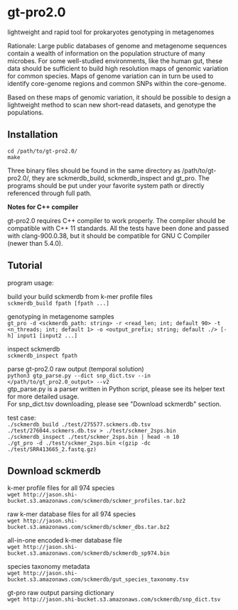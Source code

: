 # gt-pro2.0 

lightweight and rapid tool for prokaryotes genotyping in metagenomes

Rationale:
Large public databases of genome and metagenome sequences contain a wealth of information on the population structure of many microbes. For some well-studied environments, like the human gut, these data should be sufficient to build high resolution maps of genomic variation for common species. Maps of genome variation can in turn be used to identify core-genome regions and common SNPs within the core-genome.

Based on these maps of genomic variation, it should be possible to design a lightweight method to scan new short-read datasets, and genotype the populations.   

## Installation

`cd /path/to/gt-pro2.0/`  
`make`  

Three binary files should be found in the same directory as /path/to/gt-pro2.0/, they are sckmerdb_build, sckmerdb_inspect and gt_pro. The programs should be put under your favorite system path or directly referenced through full path.  

<b>Notes for C++ compiler</b>

gt-pro2.0 requires C++ compiler to work properly. The compiler should be compatible with C++ 11 standards. All the tests have been done and passed with clang-900.0.38, but it should be compatible for GNU C Compiler (newer than 5.4.0).

## Tutorial

program usage:  

build your build sckmerdb from k-mer profile files  
`sckmerdb_build fpath [fpath ...]`  

genotyping in metagenome samples  
`gt_pro -d <sckmerdb_path: string> -r <read_len; int; default 90> -t <n_threads; int; default 1> -o <output_prefix; string; default ./> [-h] input1 [input2 ...]`  

inspect sckmerdb  
`sckmerdb_inspect fpath`  

parse gt-pro2.0 raw output (temporal solution)  
`python3 gtp_parse.py --dict snp_dict.tsv --in </path/to/gt_pro2.0_output> --v2`  
gtp_parse.py is a parser written in Python script, please see its helper text for more detailed usage.  
For snp_dict.tsv downloading, please see "Download sckmerdb" section.  

test case:  
`./sckmerdb_build ./test/275577.sckmers.db.tsv ./test/276044.sckmers.db.tsv > ./test/sckmer_2sps.bin`  
`./sckmerdb_inspect ./test/sckmer_2sps.bin | head -n 10`  
`./gt_pro -d ./test/sckmer_2sps.bin <(gzip -dc ./test/SRR413665_2.fastq.gz)`  

## Download sckmerdb

k-mer profile files for all 974 species  
`wget http://jason.shi-bucket.s3.amazonaws.com/sckmerdb/sckmer_profiles.tar.bz2`  

raw k-mer database files for all 974 species  
`wget http://jason.shi-bucket.s3.amazonaws.com/sckmerdb/sckmer_dbs.tar.bz2`

all-in-one encoded k-mer database file  
`wget http://jason.shi-bucket.s3.amazonaws.com/sckmerdb/sckmerdb_sp974.bin`

species taxonomy metadata  
`wget http://jason.shi-bucket.s3.amazonaws.com/sckmerdb/gut_species_taxonomy.tsv`  

gt-pro raw output parsing dictionary  
`wget http://jason.shi-bucket.s3.amazonaws.com/sckmerdb/snp_dict.tsv`
